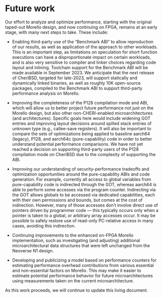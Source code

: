 # Future work

Our effort to analyze and optimize performance, starting with the original
taped-out Morello design, and now continuing on FPGA, remains at an early
stage, with many next steps to take.
These include:

* Enabling third-party use of the “Benchmark ABI” to allow reproduction of our
results, as well as application of the approach to other workloads.
This is an important step, as limitations on speculation for short function
executions can have a disproportionate impact on certain workloads, and is
also very sensitive to compiler and linker choices regarding code layout and
inlining.
Toolchain support for the Benchmark ABI will be made available in
September 2023.
We anticipate that the next release of CheriBSD, targeted for late-2023, will
support statically and dynamically linked binaries, as well as roughly 10K
open-source packages, compiled to the Benchmark ABI to support third-party
performance analysis on Morello.

* Improving the completeness of the P128 compilation mode and ABI, which will
allow us to better project future performance not just on the Morello design,
but also other non-CHERI-enabled microarchitectures (and architectures).
Specific goals here would include widening GOT entries and improving layout
decisions around spilled stack entries of unknown type (e.g., callee-save
registers).
It will also be important to compare the sets of optimizations being applied
to baseline aarch64 (legacy), P128, and aarch64c (pure-capability) code in
order to better understand potential performance comparisons.
We have not yet reached a decision on supporting third-party users of the P128
compilation mode on CheriBSD due to the complexity of supporting the ABI.

* Improving our understanding of security-performance tradeoffs and
optimization opportunities around the pure-capability ABIs and code
generation.
For example, currently all access to global variables from pure-capability
code is indirected through the GOT, whereas aarch64 is able to perform some
accesses via the program counter.
Indirecting via the GOT allows globals to be accessed via dedicated
capabilities, each with their own permissions and bounds, but comes at the
cost of indirection.
However, many of those accesses don’t involve direct use of pointers driven by
programmer code &mdash; this typically occurs only when a pointer is taken to
a global, or arbitrary array accesses occur.
It may be possible to safely restore use of read-only PC-relative access in
many cases, avoiding this indirection.

* Continuing improvements to the enhanced on-FPGA Morello implementation, such
as investigating (and adjusting) additional microarchitectural data structures
that were left unchanged from the Neoverse N1 design.

* Developing and publicizing a model based on performance counters for estimating
performance overhead contributions from various essential and non-essential
factors on Morello.
This may make it easier to estimate potential performance behavior for future
microarchitectures using measurements taken on the current microarchitecture.

As this work proceeds, we will continue to update this living document.
